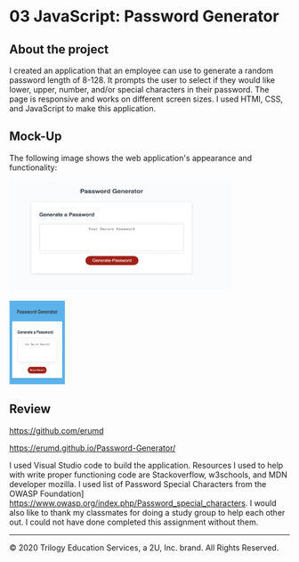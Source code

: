 # 03 JavaScript: Password Generator

## About the project 
I created an application that an employee can use to generate a random password length of 8-128. It prompts the user to select if they would like lower, upper, number, and/or special characters in their password. The page is responsive and works on different screen sizes. I used HTMl, CSS, and JavaScript to make this application.


## Mock-Up

The following image shows the web application's appearance and functionality:

<img src= "images/passgen.jpg" alt= "webpage view" width= "400" height="200">
<p>
<img src = "images/passgen2.jpg" alt= "small screen view" width= "100" height="150"> 



## Review

<a href="https://github.com/erumd"> https://github.com/erumd</a>

<a href='https://erumd.github.io/Password-Generator/'> https://erumd.github.io/Password-Generator/ </a>



I used Visual Studio code to build the application. Resources I used to help with write proper functioning code are Stackoverflow, w3schools, and MDN developer mozilla. I used list of Password Special Characters from the OWASP Foundation] https://www.owasp.org/index.php/Password_special_characters. I would also like to thank my classmates for doing a study group to help each other out. I could not have done completed this assignment without them. 


- - -
© 2020 Trilogy Education Services, a 2U, Inc. brand. All Rights Reserved.
